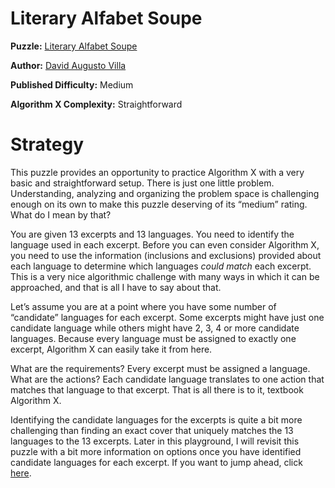 # Literary Alfabet Soupe

__Puzzle:__ [Literary Alfabet Soupe](https://www.codingame.com/training/medium/literary-alfabet-soupe)

__Author:__ [David Augusto Villa](https://www.codingame.com/profile/455d71552aef838a0c75b7617e2d22d41768324)

__Published Difficulty:__ Medium

__Algorithm X Complexity:__ Straightforward

# Strategy

This puzzle provides an opportunity to practice Algorithm X with a very basic and straightforward setup. There is just one little problem. Understanding, analyzing and organizing the problem space is challenging enough on its own to make this puzzle deserving of its “medium” rating. What do I mean by that?

You are given 13 excerpts and 13 languages. You need to identify the language used in each excerpt. Before you can even consider Algorithm X, you need to use the information (inclusions and exclusions) provided about each language to determine which languages _could match_ each excerpt. This is a very nice algorithmic challenge with many ways in which it can be approached, and that is all I have to say about that.

Let’s assume you are at a point where you have some number of “candidate” languages for each excerpt. Some excerpts might have just one candidate language while others might have 2, 3, 4 or more candidate languages. Because every language must be assigned to exactly one excerpt, Algorithm X can easily take it from here.

What are the requirements? Every excerpt must be assigned a language. What are the actions? Each candidate language translates to one action that matches that language to that excerpt. That is all there is to it, textbook Algorithm X.

Identifying the candidate languages for the excerpts is quite a bit more challenging than finding an exact cover that uniquely matches the 13 languages to the 13 excerpts. Later in this playground, I will revisit this puzzle with a bit more information on options once you have identified candidate languages for each excerpt. If you want to jump ahead, click [here](literary-alfabet-soupe-revisited).
